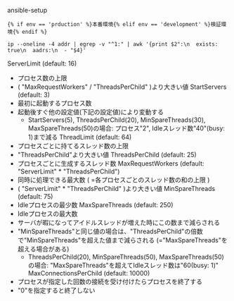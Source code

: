 ansible-setup

```
{% if env == 'prduction' %}本番環境{% elif env == 'development' %}検証環境{% endif %}
```

```
ip --oneline -4 addr | egrep -v "^1:" | awk '{print $2":\n  exists: true\n  aadrs:\n  - "$4}'
```


ServerLimit (default: 16)
- プロセス数の上限
- ( "MaxRequestWorkers" / "ThreadsPerChild" )より大きい値
StartServers (default: 3)
- 最初に起動するプロセス数
- 起動後すぐ他の設定値(下記の設定値)により変動する
  - StartServers(5), ThreadsPerChild(20), MinSpareThreads(30), MaxSpareThreads(50)の場合: プロセス"2", Idleスレッド数"40"(busy: 1)まで減る
ThreadLimit (default: 64)
- プロセスごとに持てるスレッド数の上限
- "ThreadsPerChild"より大きい値
ThreadsPerChild (default: 25)
- プロセスごとに生成するスレッド数
MaxRequestWorkers (default: "ServerLimit" * "ThreadsPerChild")
- 同時に処理できる最大数 ( =各プロセスごとのスレッド数の和の上限 )
- ( "ServerLimit" * "ThreadsPerChild" )より大きい値
MinSpareThreads (default: 75)
- Idleプロセスの最少数
MaxSpareThreads (default: 250)
- Idleプロセスの最大数
- サーバが暇になってアイドルスレッドが増えた時にこの数まで減らされる
- "MinSpareThreads"と同じ値の場合は、"ThreadsPerChild"の倍数で"MinSpareThreads"を超えた値まで減らされる (="MaxSpareThreads"を超える場合がある)
  - ThreadsPerChild(20), MinSpareThreads(50), MaxSpareThreads(50)の場合: "MaxSpareThreads"を超えてIdleスレッド数は"60(busy: 1)"
MaxConnectionsPerChild (default: 10000)
- プロセスが指定した回数の接続を受け付けたらプロセスを終了する
- "0"を指定すると終了しない

